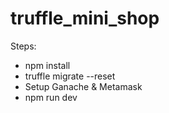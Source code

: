 # truffle_mini_shop
Steps:
- npm install
- truffle migrate --reset
- Setup Ganache & Metamask
- npm run dev
